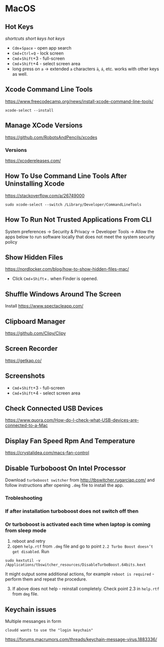 # MacOS

## Hot Keys
_shortcuts short keys hot keys_

- `Cdm`+`Space` - open app search
- `Cmd`+`Ctrl`+`Q` - lock screen
- `Cmd`+`Shift`+3 - full-screen
- `Cmd`+`Shift`+4 - select screen area
- long press on `a` -> extended `a` characters `ä`, `á`, etc. works with other keys as well.

## Xcode Command Line Tools
https://www.freecodecamp.org/news/install-xcode-command-line-tools/
```
xcode-select --install
```
## Manage XCode Versions
https://github.com/RobotsAndPencils/xcodes

### Versions
https://xcodereleases.com/

## How To Use Command Line Tools After Uninstalling Xcode
https://stackoverflow.com/a/26749000
```
sudo xcode-select --switch /Library/Developer/CommandLineTools
```

## How To Run Not Trusted Applications From CLI
System preferences -> Security & Privacy -> Developer Tools -> Allow the apps below to run software locally that does not meet the system security policy

## Show Hidden Files
https://nordlocker.com/blog/how-to-show-hidden-files-mac/
- Click `Cmd`+`Shift`+`.` when Finder is opened.

## Shuffle Windows Around The Screen
Install https://www.spectacleapp.com/

## Clipboard Manager
https://github.com/Clipy/Clipy

## Screen Recorder
https://getkap.co/

## Screenshots
- `Cmd`+`Shift`+3 - full-screen
- `Cmd`+`Shift`+4 - select screen area

## Check Connected USB Devices
https://www.quora.com/How-do-I-check-what-USB-devices-are-connected-to-a-Mac

## Display Fan Speed Rpm And Temperature
https://crystalidea.com/macs-fan-control

## Disable Turboboost On Intel Processor
Download `turboboost switcher` from http://tbswitcher.rugarciap.com/ and follow instructions after opening `.dmg` file to install the app.

### Trobleshooting
### If after installation turboboost does not switch off then
### Or turboboost is activated each time when laptop is coming from sleep mode
1. reboot and retry
2. open `help.rtf` from `.dmg` file and go to point `2.2 Turbo Boost doesn’t get disabled`.
  Run
  ```
  sudo kextutil -v /Applications/tbswitcher_resources/DisableTurboBoost.64bits.kext
  ```

It might output some additional actions, for example `reboot is required` - perform them and repeat the procedure.

3. If above does not help - reinstall completely. Check point 2.3 in `help.rtf` from `dmg` file.

## Keychain issues
Multiple messanges in form
```
cloudd wants to use the "login keychain" 
```
https://forums.macrumors.com/threads/keychain-message-virus.1883336/
